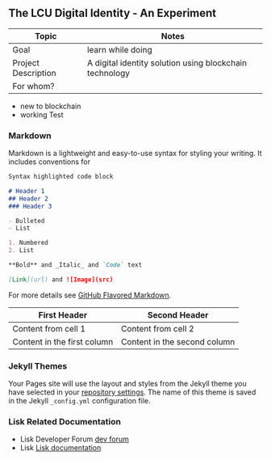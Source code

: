 ## The LCU Digital Identity - An Experiment


Topic | Notes
------------ | -------------
Goal | learn while doing
Project Description | A digital identity solution using blockchain technology
For whom? |
- new to blockchain 
- working
Test


### Markdown

Markdown is a lightweight and easy-to-use syntax for styling your writing. It includes conventions for

```markdown
Syntax highlighted code block

# Header 1
## Header 2
### Header 3

- Bulleted
- List

1. Numbered
2. List

**Bold** and _Italic_ and `Code` text

[Link](url) and ![Image](src)
```

For more details see [GitHub Flavored Markdown](https://guides.github.com/features/mastering-markdown/).


First Header | Second Header
------------ | -------------
Content from cell 1 | Content from cell 2
Content in the first column | Content in the second column

### Jekyll Themes

Your Pages site will use the layout and styles from the Jekyll theme you have selected in your [repository settings](https://github.com/jurrem/jurrem.github.com/settings). The name of this theme is saved in the Jekyll `_config.yml` configuration file.

### Lisk Related Documentation
- Lisk Developer Forum [dev forum](https://dev.lisk.io/)
- Lisk  [Lisk documentation](https://lisk.io/documentation/lisk-sdk/index.html)
